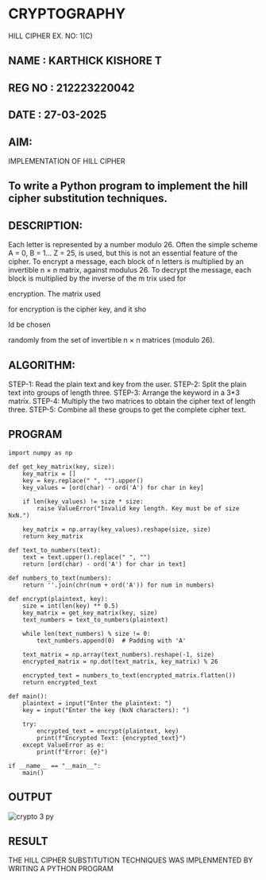 # CRYPTOGRAPHY
HILL CIPHER
EX. NO: 1(C)

## NAME : KARTHICK KISHORE T
## REG NO : 212223220042
## DATE : 27-03-2025

## AIM:
 
 IMPLEMENTATION OF HILL CIPHER
 
## To write a Python program to implement the hill cipher substitution techniques.

## DESCRIPTION:

Each letter is represented by a number modulo 26. Often the simple scheme A = 0, B
= 1... Z = 25, is used, but this is not an essential feature of the cipher. To encrypt a message, each block of n letters is  multiplied by an invertible n × n matrix, against modulus 26. To
decrypt the message, each block is multiplied by the inverse of the m trix used for
 
encryption. The matrix used
 
for encryption is the cipher key, and it sho
 
ld be chosen
 
randomly from the set of invertible n × n matrices (modulo 26).


## ALGORITHM:

STEP-1: Read the plain text and key from the user. STEP-2: Split the plain text into groups of length three. STEP-3: Arrange the keyword in a 3*3 matrix.
STEP-4: Multiply the two matrices to obtain the cipher text of length three.
STEP-5: Combine all these groups to get the complete cipher text.

## PROGRAM 

```
import numpy as np

def get_key_matrix(key, size):
    key_matrix = []
    key = key.replace(" ", "").upper()
    key_values = [ord(char) - ord('A') for char in key]
    
    if len(key_values) != size * size:
        raise ValueError("Invalid key length. Key must be of size NxN.")
    
    key_matrix = np.array(key_values).reshape(size, size)
    return key_matrix

def text_to_numbers(text):
    text = text.upper().replace(" ", "")
    return [ord(char) - ord('A') for char in text]

def numbers_to_text(numbers):
    return ''.join(chr(num + ord('A')) for num in numbers)

def encrypt(plaintext, key):
    size = int(len(key) ** 0.5)
    key_matrix = get_key_matrix(key, size)
    text_numbers = text_to_numbers(plaintext)
    
    while len(text_numbers) % size != 0:
        text_numbers.append(0)  # Padding with 'A'
    
    text_matrix = np.array(text_numbers).reshape(-1, size)
    encrypted_matrix = np.dot(text_matrix, key_matrix) % 26
    
    encrypted_text = numbers_to_text(encrypted_matrix.flatten())
    return encrypted_text

def main():
    plaintext = input("Enter the plaintext: ")
    key = input("Enter the key (NxN characters): ")
    
    try:
        encrypted_text = encrypt(plaintext, key)
        print(f"Encrypted Text: {encrypted_text}")
    except ValueError as e:
        print(f"Error: {e}")

if __name__ == "__main__":
    main()
```

## OUTPUT

![crypto 3 py](https://github.com/user-attachments/assets/9c6fa72d-4c97-4aee-982d-0cfb09e03541)

## RESULT
 THE HILL CIPHER SUBSTITUTION TECHNIQUES WAS IMPLENMENTED BY WRITING A PYTHON PROGRAM
